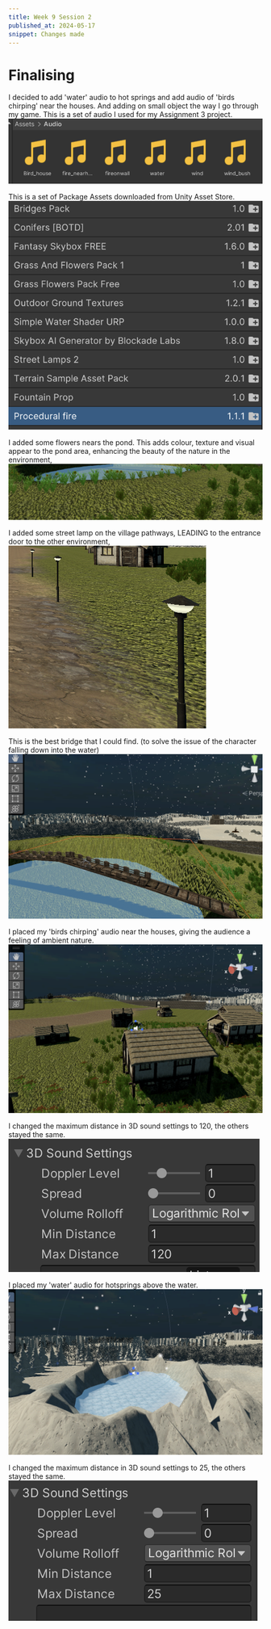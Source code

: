 ```yaml
---
title: Week 9 Session 2
published_at: 2024-05-17
snippet: Changes made
---
```


# Finalising
I decided to add 'water' audio to hot springs and add audio of 'birds chirping' near the houses. And adding on small object the way I go through my game. This is a set of audio I used for my Assignment 3 project. 
![description](./static/W9S3/audio.png)

This is a set of Package Assets downloaded from Unity Asset Store. 
![description](/static/W9S3/downloads.png)

I added some flowers nears the pond. This adds colour, texture and visual appear to the pond area, enhancing the beauty of the nature in the environment, 
![description](/static/W9S3/flowers.png)

I added some street lamp on the village pathways, LEADING to the entrance door to the other environment,  
![description](/static/W9S3/streetlamp.png)

This is the best bridge that I could find. (to solve the issue of the character falling down into the water)
![description](/static/W9S3/bridge.png)

I placed my 'birds chirping' audio near the houses, giving the audience a feeling of ambient nature. 
![description](/static/W9S3/houseaudio.png)

I changed the maximum distance in 3D sound settings to 120, the others stayed the same. 
![description](/static/W9S3/housesetting.png)

I placed my 'water' audio for hotsprings above the water.
![description](/static/W9S3/hotspringaudio.png)

I changed the maximum distance in 3D sound settings to 25, the others stayed the same. 
![description](/static/W9S3/hotspringsetting.png)
